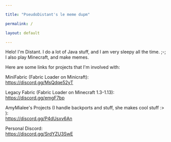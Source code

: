 ```yaml
---

title: "PseudoDistant's le meme dupm"

permalink: /

layout: default

---
```


Helo! I'm Distant. I do a lot of Java stuff, and I am very sleepy all the time. ;-; \
I also play Minecraft, and make memes.


Here are some links for projects that I'm involved with:

MiniFabric (Fabric Loader on Minicraft): \
https://discord.gg/MsQdqe52yT

Legacy Fabric (Fabric Loader on Minecraft 1.3-1.13): \
https://discord.gg/emgF7bp

AmyMialee's Projects (I handle backports and stuff, she makes cool stuff :> ): \
https://discord.gg/P4dUsxv6An

Personal Discord: \
https://discord.gg/SrdYZU3SwE
